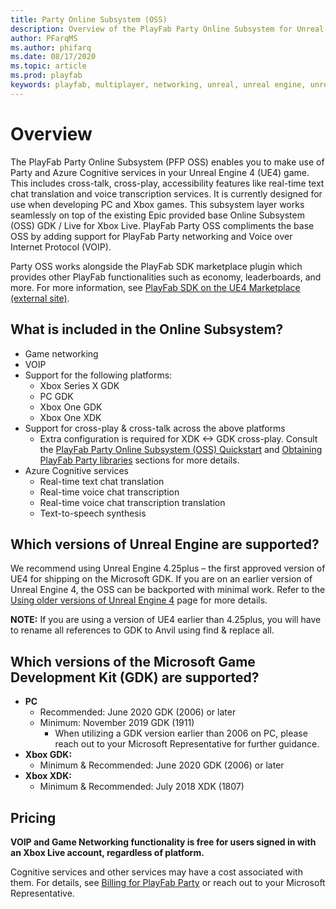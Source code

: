 ```yaml
---
title: Party Online Subsystem (OSS)
description: Overview of the PlayFab Party Online Subsystem for Unreal Engine 4
author: PFarqMS
ms.author: phifarq
ms.date: 08/17/2020
ms.topic: article
ms.prod: playfab
keywords: playfab, multiplayer, networking, unreal, unreal engine, unreal engine 4, middleware
---
```


# Overview

The PlayFab Party Online Subsystem (PFP OSS) enables you to make use of Party and Azure Cognitive services in your Unreal Engine 4 (UE4) game. This includes cross-talk, cross-play, accessibility features like real-time text chat translation and voice transcription services. It is currently designed for use when developing PC and Xbox games. This subsystem layer works seamlessly on top of the existing Epic provided base Online Subsystem (OSS) GDK / Live for Xbox Live. PlayFab Party OSS compliments the base OSS by adding support for PlayFab Party networking and Voice over Internet Protocol (VOIP).

Party OSS works alongside the PlayFab SDK marketplace plugin which provides other PlayFab functionalities such as economy, leaderboards, and more. For more information, see [PlayFab SDK on the UE4 Marketplace (external site)](https://www.unrealengine.com/marketplace/product/playfab-sdk).

## What is included in the Online Subsystem?
- Game networking
- VOIP
- Support for the following platforms:
     - Xbox Series X GDK
     - PC GDK
     - Xbox One GDK
     - Xbox One XDK
- Support for cross-play & cross-talk across the above platforms
    - Extra configuration is required for XDK <-> GDK cross-play. Consult the [PlayFab Party Online Subsystem (OSS) Quickstart](party-unreal-engine-oss-quickstart.md) and [Obtaining PlayFab Party libraries](party-unreal-engine-oss-obtaining-playfab-party-libraries.md) sections for more details.
- Azure Cognitive services
    - Real-time text chat translation
    - Real-time voice chat transcription
    - Real-time voice chat transcription translation
    - Text-to-speech synthesis 

## Which versions of Unreal Engine are supported?
We recommend using Unreal Engine 4.25plus – the first approved version of UE4 for shipping on the Microsoft GDK. If you are on an earlier version of Unreal Engine 4, the OSS can be backported with minimal work. Refer to the [Using older versions of Unreal Engine 4](party-unreal-engine-using-older-versions.md) page for more details.

**NOTE:** If you are using a version of UE4 earlier than 4.25plus, you will have to rename all references to GDK to Anvil using find & replace all.

## Which versions of the Microsoft Game Development Kit (GDK) are supported?
- **PC**
    - Recommended: June 2020 GDK (2006) or later
    - Minimum: November 2019 GDK (1911)
        - When utilizing a GDK version earlier than 2006 on PC, please reach out to your Microsoft Representative for further guidance.
- **Xbox GDK:**
    - Minimum & Recommended: June 2020 GDK (2006) or later
- **Xbox XDK:**
    - Minimum & Recommended: July 2018 XDK (1807)

## Pricing

**VOIP and Game Networking functionality is free for users signed in with an Xbox Live account, regardless of platform.**

Cognitive services and other services may have a cost associated with them. For details, see [Billing for PlayFab Party](pricing.md) or reach out to your Microsoft Representative.